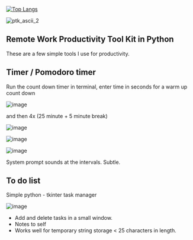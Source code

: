 [![Top Langs](https://github-readme-stats.vercel.app/api/top-langs/?username=findthefunction&layout=compact)](https://github.com/anuraghazra/github-readme-stats)

![ptk_ascii_2](https://user-images.githubusercontent.com/31022640/150673894-0407d058-c8db-4dd4-b594-da47d12ea9ac.png)

## Remote Work Productivity Tool Kit in Python

These are a few simple tools I use for productivity. 

## Timer / Pomodoro timer 
Run the count down timer in terminal, enter time in seconds for a warm up count down

![image](https://user-images.githubusercontent.com/31022640/150668121-cd04d2e6-226c-480b-938d-a2d236a9ad1a.png)

and then 4x (25 minute + 5 minute break) 

![image](https://user-images.githubusercontent.com/31022640/150668357-13055153-7bf8-4a41-a422-3d73d8679764.png)

![image](https://user-images.githubusercontent.com/31022640/150668943-04b3f2a7-d42c-4ba6-b2e8-905117294a94.png)

![image](https://user-images.githubusercontent.com/31022640/150669064-264f7741-cfb8-4aae-a29f-6e553a3c0379.png)

System prompt sounds at the intervals. Subtle.

## To do list
Simple python - tkinter task manager

![image](https://user-images.githubusercontent.com/31022640/150669637-b6e3cfac-dd7b-4c35-8519-15ccb5f2fc95.png)

  - Add and delete tasks in a small window.
  - Notes to self
  - Works well for temporary string storage < 25 characters in length.


